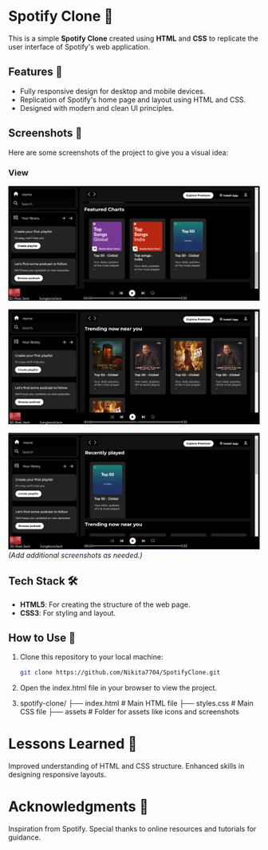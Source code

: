 # Spotify Clone 🎵

This is a simple **Spotify Clone** created using **HTML** and **CSS** to replicate the user interface of Spotify's web application.

## Features 🚀
- Fully responsive design for desktop and mobile devices.
- Replication of Spotify's home page and layout using HTML and CSS.
- Designed with modern and clean UI principles.

## Screenshots 📸
Here are some screenshots of the project to give you a visual idea:

### View
![image alt](https://github.com/Nikita7704/SpotifyClone/blob/53d24835543e496b220d673ee1faaf9c9e17e653/Screenshot%202024-12-22%20201950.png)

![image alt](https://github.com/Nikita7704/SpotifyClone/blob/2e52bc3426c0746986c346888adf6f9b9234ca0f/Screenshot%202024-12-22%20201929.png)

![image alt](https://github.com/Nikita7704/SpotifyClone/blob/1a668a47c999870f2316cce665be412fb9a557f9/Screenshot%202024-12-22%20201914.png)
*(Add additional screenshots as needed.)*

## Tech Stack 🛠️
- **HTML5**: For creating the structure of the web page.
- **CSS3**: For styling and layout.

## How to Use 📂
1. Clone this repository to your local machine:
   ```bash
   git clone https://github.com/Nikita7704/SpotifyClone.git

2. Open the index.html file in your browser to view the project.

3. spotify-clone/
├── index.html   # Main HTML file
├── styles.css   # Main CSS file
├── assets      # Folder for assets like icons and screenshots

# Lessons Learned 📝
Improved understanding of HTML and CSS structure.
Enhanced skills in designing responsive layouts.
# Acknowledgments 🙏
Inspiration from Spotify.
Special thanks to online resources and tutorials for guidance.
